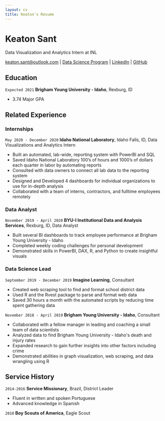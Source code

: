 ```yaml
---
layout: cv
title: Keaton's Resume
---
```

# Keaton Sant
Data Visualization and Analytics Intern at INL

<div id="webaddress">
<a href="keaton.sant@outlook.com">keaton.sant@outlook.com</a>
| <a href="https://byuidatascience.github.io/development.html">Data Science Program</a>
| <a href="https://www.linkedin.com/in/keatonsant/">LinkedIn</a>
| <a href="https://github.com/KeatonJSant?tab=repositories">GitHub</a>
</div>

<!-- https://www.monique.tech/the-art-of-markdown -->

## Education

`Expected 2021`
__Brigham Young University - Idaho__, Rexburg, ID

- 3.74 Major GPA


## Related Experience

### Internships

`May 2020 - December 2020`
__Idaho National Laboratory__, Idaho Falls, ID, Data Visualizations and Analytics Intern

- Built an automated, lab-wide, reporting system with PowerBI and SQL
- Saved Idaho National Laboratory 100’s of hours and 1000’s of dollars each quarter in labor by automating reports
- Consulted with data owners to connect all lab data to the reporting system
- Designed and Developed 4 dashboards for individual organizations to use for in-depth analysis
-	Collaborated with a team of interns, contractors, and fulltime employees remotely 

### Data Analyst

`November 2019 - April 2020`
__BYU-I Institutional Data and Analysis Services__, Rexburg, ID, Data Analyst

- Built several BI dashboards to track employee performance at Brigham Young University - Idaho
- Completed weekly coding challenges for personal development
- Demonstrated skills in PowerBI, DAX, R, and Python to create insightful visuals

### Data Science Lead

`September 2019 - December 2019`
__Imagine Learning__, Consultant

- Created web scraping tool to find and format school district data
- Used R and the Rvest package to parse and format web data
- Saved 30 hours a month with the automated scripts by reducing time spent gathering data 

`November 2018 - April 2019`
__Brigham Young University - Idaho__, Consultant

- Collaborated with a fellow manager in leading and coaching a small team of data scientists
- Analyzed data to find Brigham Young University - Idaho's death and injury rates 
- Expanded research to gain further insights into other factors including crime
- Demonstrated abilities in graph visualization, web scraping, and data wrangling using R

## Service History

`2014-2016`
__Service Missionary__, Brazil, District Leader

- Fluent in written and spoken Portuguese
- Advanced knowledge in Spanish

`2010`
__Boy Scouts of America__, Eagle Scout

<!-- ### Footer

Last updated: May 2013 -->



